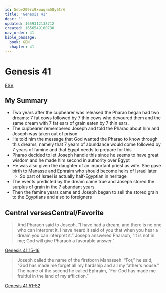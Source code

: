 ```yaml
---
id: 5ebv209rx9xwuqrm58y6tr6
title: 'Genesis 41'
desc: ''
updated: 1659312138712
created: 1656549100730
nav_order: 41
bible_passage:
  book: GEN
  chapter: 41
---
```

# Genesis 41

[ESV](https://www.biblegateway.com/passage/?search=Genesis+41&version=ESV)

## My Summary
- Two years after the cupbearer was released the Pharao began had two dreams: 7 fat cows followed by 7 thin cows who
  devoured them and the same dream with 7 fat ears of grain eaten by 7 thin ears.
- The cupbearer remembered Joseph and told the Pharao about him and Joseph was taken out of prison
- He told him the message that God wanted the Pharao to know through this dreams, namely that 7 years of abundance would
  come followed by 7 years of famine and that Egypt needs to prepare for this
- Pharao decided to let Joseph handle this since he seems to have great wisdom and he made him second in authority over
  Egypt
- He was also given the daughter of an important priest as wife. She gave birth to Manasse and Ephraim who should become
  heirs of Israel later
    - So part of Israel is actually half-Egyptian in heritage
- The events predicted by the dream came true and Joseph stored the surplus of grain in the 7 abundant years
- Then the famine years came and Joseph began to sell the stored grain to the Egyptians and also to foreigners

## Central versesCentral/Favorite
> And Pharaoh said to Joseph, “I have had a dream, and there is no one who can interpret it. I have heard it said of you
  that when you hear a dream you can interpret it.” Joseph answered Pharaoh, “It is not in me; God will give Pharaoh a
  favorable answer.”

[Genesis 41:15-16](https://www.biblegateway.com/passage/?search=Genesis+41%3A15-16&version=ESV)

> Joseph called the name of the firstborn Manasseh. “For,” he said, “God has made me forget all my hardship and all my
  father's house.” The name of the second he called Ephraim, “For God has made me fruitful in the land of my
  affliction.”

[Genesis 41:51-52](https://www.biblegateway.com/passage/?search=Genesis+41%3A51-52&version=ESV)
